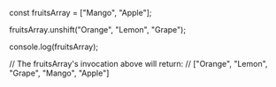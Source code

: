 const fruitsArray = ["Mango", "Apple"];

fruitsArray.unshift("Orange", "Lemon", "Grape");

console.log(fruitsArray);

// The fruitsArray's invocation above will return:
// ["Orange", "Lemon", "Grape", "Mango", "Apple"]
